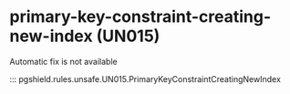 # primary-key-constraint-creating-new-index (UN015)

Automatic fix is not available

::: pgshield.rules.unsafe.UN015.PrimaryKeyConstraintCreatingNewIndex

